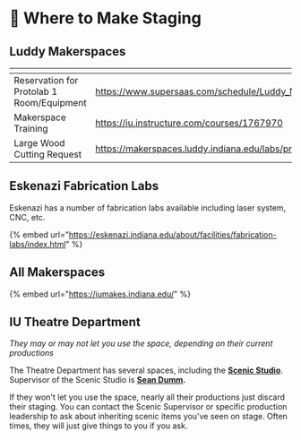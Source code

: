 # 🔨 Where to Make Staging

## Luddy Makerspaces

<table data-view="cards"><thead><tr><th></th><th data-type="content-ref"></th></tr></thead><tbody><tr><td>Reservation for Protolab 1 Room/Equipment </td><td><a href="https://www.supersaas.com/schedule/Luddy_Makerspaces/Protolab">https://www.supersaas.com/schedule/Luddy_Makerspaces/Protolab</a></td></tr><tr><td>Makerspace Training</td><td><a href="https://iu.instructure.com/courses/1767970">https://iu.instructure.com/courses/1767970</a></td></tr><tr><td>Large Wood Cutting Request</td><td><a href="https://makerspaces.luddy.indiana.edu/labs/protolab_2.html">https://makerspaces.luddy.indiana.edu/labs/protolab_2.html</a></td></tr></tbody></table>

## Eskenazi Fabrication Labs

Eskenazi has a number of fabrication labs available including laser system, CNC, etc.

{% embed url="https://eskenazi.indiana.edu/about/facilities/fabrication-labs/index.html" %}

## All Makerspaces

{% embed url="https://iumakes.indiana.edu/" %}

## IU Theatre Department

_They may or may not let you use the space, depending on their current productions_

The Theatre Department has several spaces, including the [**Scenic Studio**](https://theatre.indiana.edu/research-creative-activity/facilities-resources/production-spaces/scenic-studio.html). Supervisor of the Scenic Studio is [**Sean Dumm**](https://theatre.indiana.edu/about/faculty/dumm-sean.html)**.**

If they won't let you use the space, nearly all their productions just discard their staging. You can contact the Scenic Supervisor or specific production leadership to ask about inheriting scenic items you've seen on stage. Often times, they will just give things to you if you ask.

